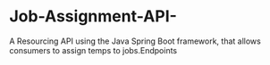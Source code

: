 # Job-Assignment-API-
A Resourcing API using the Java Spring Boot framework, that allows consumers to assign temps to jobs.Endpoints
